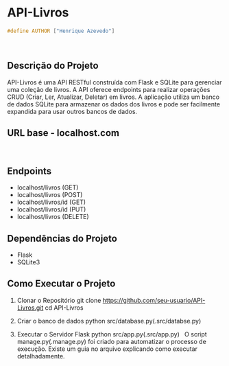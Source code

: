 # API-Livros

```cpp
#define AUTHOR ["Henrique Azevedo"]
```
&nbsp;

## Descrição do Projeto
API-Livros é uma API RESTful construída com Flask e SQLite para gerenciar uma coleção de livros. A API oferece endpoints para realizar operações CRUD (Criar, Ler, Atualizar, Deletar) em livros. A aplicação utiliza um banco de dados SQLite para armazenar os dados dos livros e pode ser facilmente expandida para usar outros bancos de dados.
&nbsp;

## URL base - localhost.com
&nbsp;

## Endpoints
- localhost/livros (GET)
- localhost/livros (POST)
- localhost/livros/id (GET)
- localhost/livros/id (PUT)
- localhost/livros (DELETE)
&nbsp;

## Dependências do Projeto
- Flask
- SQLite3
&nbsp;

## Como Executar o Projeto
1. Clonar o Repositório
git clone https://github.com/seu-usuario/API-Livros.git
cd API-Livros

2. Criar o banco de dados
python src/database.py(.src/databse.py)

3. Executar o Servidor Flask
python src/app.py(.src/app.py)
&nbsp;
O script manage.py(.manage.py) foi criado para automatizar o processo de execução. Existe um guia no arquivo explicando como executar detalhadamente.